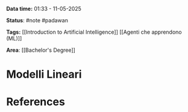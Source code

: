 **Data time:** 01:33 - 11-05-2025

**Status**: #note #padawan 

**Tags:** [[Introduction to Artificial Intelligence]] [[Agenti che apprendono (ML)]]

**Area**: [[Bachelor's Degree]]
# Modelli Lineari


# References